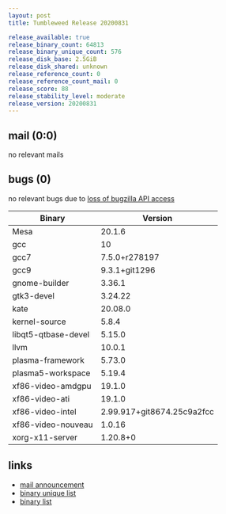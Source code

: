 ```yaml
---
layout: post
title: Tumbleweed Release 20200831

release_available: true
release_binary_count: 64813
release_binary_unique_count: 576
release_disk_base: 2.5GiB
release_disk_shared: unknown
release_reference_count: 0
release_reference_count_mail: 0
release_score: 88
release_stability_level: moderate
release_version: 20200831
---
```


## mail (0:0)

no relevant mails

## bugs (0)

<!--more-->

no relevant bugs due to [loss of bugzilla API access](https://bugzilla.opensuse.org/show_bug.cgi?id=1157722)

Binary | Version
--- | ---
Mesa | 20.1.6
gcc | 10
gcc7 | 7.5.0+r278197
gcc9 | 9.3.1+git1296
gnome-builder | 3.36.1
gtk3-devel | 3.24.22
kate | 20.08.0
kernel-source | 5.8.4
libqt5-qtbase-devel | 5.15.0
llvm | 10.0.1
plasma-framework | 5.73.0
plasma5-workspace | 5.19.4
xf86-video-amdgpu | 19.1.0
xf86-video-ati | 19.1.0
xf86-video-intel | 2.99.917+git8674.25c9a2fcc
xf86-video-nouveau | 1.0.16
xorg-x11-server | 1.20.8+0

## links

- [mail announcement](https://lists.opensuse.org/opensuse-factory/2020-09/msg00035.html)
- [binary unique list](http://download.opensuse.org/history/20200831/rpm.unique.list)
- [binary list](http://download.opensuse.org/history/20200831/rpm.list)
